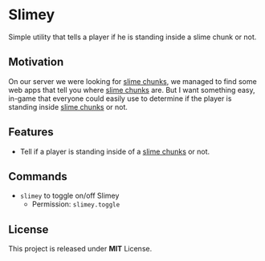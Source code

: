 # Slimey

Simple utility that tells a player if he is standing inside a slime chunk or not.

## Motivation

On our server we were looking for [slime chunks](https://minecraft.gamepedia.com/Slime#.22Slime_chunks.22), we managed to find some web apps that tell you where [slime chunks](https://minecraft.gamepedia.com/Slime#.22Slime_chunks.22) are.
But I want something easy, in-game that everyone could easily use to determine if the player is standing inside [slime chunks](https://minecraft.gamepedia.com/Slime#.22Slime_chunks.22) or not.

## Features
 - Tell if a player is standing inside of a [slime chunks](https://minecraft.gamepedia.com/Slime#.22Slime_chunks.22) or not.
 
## Commands
 - `slimey` to toggle on/off Slimey
   - Permission: `slimey.toggle` 

## License

This project is released under **MIT** License.